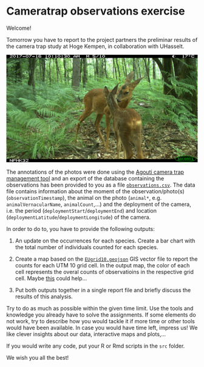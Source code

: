 # Cameratrap observations exercise

Welcome!

Tomorrow you have to report to the project partners the preliminar results of the camera trap study at Hoge Kempen, in collaboration with UHasselt. 

![roe deer](img/roe_deer.png)

The annotations of the photos were done using the [Agouti camera trap management tool](https://www.agouti.eu/) and an export of the database containing the observations has been provided to you as a file [`observations.csv`](data/observations.csv). The data file contains information about the moment of the observation/photo(s) (`observationTimestamp`), the animal on the photo (`animal*`, e.g. `animalVernacularName`, `animalCount`,...) and the deployment of the camera, i.e. the period (`deploymentStart`/`deploymentEnd`) and location (`deploymentLatitude`/`deploymentLongitude`) of the camera.

In order to do to, you have to provide the following outputs:

1. An update on the occurrences for each species. Create a bar chart with the total number of individuals counted for each species. 

2. Create a map based on the [`EUgrid10.geojson`](data/EUgrid10.geojson) GIS vector file to report the counts for each UTM 10 grid cell. In the output map, the color of each cell represents the overal counts of observatioins in the respective grid cell. Maybe [this](https://gist.github.com/stijnvanhoey/7b51017718834f150f781a256292904e) could help...

3. Put both outputs together in a single report file and briefly discuss the results of this analysis.

Try to do as much as possible within the given time limit. Use the tools and knowledge you already have to solve the assignments. If some elements do not work, try to describe how you would tackle it if more time or other tools would have been available. 
In case you would have time left, impress us! We like clever insights about our data, interactive maps and plots,...

If you would write any code, put your R or Rmd scripts in the `src` folder. 

We wish you all the best!



